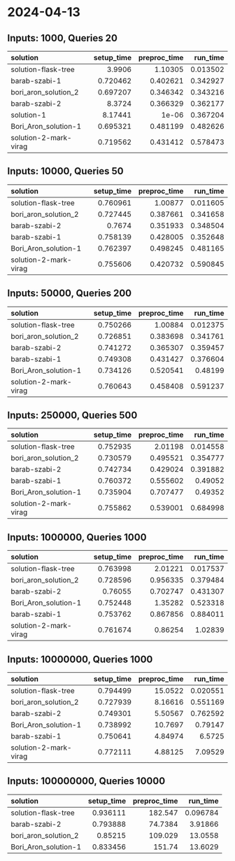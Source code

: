 # 2024-04-13

## Inputs: 1000, Queries 20

| solution              |   setup_time |   preproc_time |   run_time |
|:----------------------|-------------:|---------------:|-----------:|
| solution-flask-tree   |     3.9906   |       1.10305  |   0.013502 |
| barab-szabi-1         |     0.720462 |       0.402621 |   0.342927 |
| bori_aron_solution_2  |     0.697207 |       0.346342 |   0.343216 |
| barab-szabi-2         |     8.3724   |       0.366329 |   0.362177 |
| solution-1            |     8.17441  |       1e-06    |   0.367204 |
| Bori_Aron_solution-1  |     0.695321 |       0.481199 |   0.482626 |
| solution-2-mark-virag |     0.719562 |       0.431412 |   0.578473 |

## Inputs: 10000, Queries 50

| solution              |   setup_time |   preproc_time |   run_time |
|:----------------------|-------------:|---------------:|-----------:|
| solution-flask-tree   |     0.760961 |       1.00877  |   0.011605 |
| bori_aron_solution_2  |     0.727445 |       0.387661 |   0.341658 |
| barab-szabi-2         |     0.7674   |       0.351933 |   0.348504 |
| barab-szabi-1         |     0.758139 |       0.428005 |   0.352648 |
| Bori_Aron_solution-1  |     0.762397 |       0.498245 |   0.481165 |
| solution-2-mark-virag |     0.755606 |       0.420732 |   0.590845 |

## Inputs: 50000, Queries 200

| solution              |   setup_time |   preproc_time |   run_time |
|:----------------------|-------------:|---------------:|-----------:|
| solution-flask-tree   |     0.750266 |       1.00884  |   0.012375 |
| bori_aron_solution_2  |     0.726851 |       0.383698 |   0.341761 |
| barab-szabi-2         |     0.741272 |       0.365307 |   0.359457 |
| barab-szabi-1         |     0.749308 |       0.431427 |   0.376604 |
| Bori_Aron_solution-1  |     0.734126 |       0.520541 |   0.48199  |
| solution-2-mark-virag |     0.760643 |       0.458408 |   0.591237 |

## Inputs: 250000, Queries 500

| solution              |   setup_time |   preproc_time |   run_time |
|:----------------------|-------------:|---------------:|-----------:|
| solution-flask-tree   |     0.752935 |       2.01198  |   0.014558 |
| bori_aron_solution_2  |     0.730579 |       0.495521 |   0.354777 |
| barab-szabi-2         |     0.742734 |       0.429024 |   0.391882 |
| barab-szabi-1         |     0.760372 |       0.555602 |   0.49052  |
| Bori_Aron_solution-1  |     0.735904 |       0.707477 |   0.49352  |
| solution-2-mark-virag |     0.755862 |       0.539001 |   0.684998 |

## Inputs: 1000000, Queries 1000

| solution              |   setup_time |   preproc_time |   run_time |
|:----------------------|-------------:|---------------:|-----------:|
| solution-flask-tree   |     0.763998 |       2.01221  |   0.017537 |
| bori_aron_solution_2  |     0.728596 |       0.956335 |   0.379484 |
| barab-szabi-2         |     0.76055  |       0.702747 |   0.431307 |
| Bori_Aron_solution-1  |     0.752448 |       1.35282  |   0.523318 |
| barab-szabi-1         |     0.753762 |       0.867856 |   0.884011 |
| solution-2-mark-virag |     0.761674 |       0.86254  |   1.02839  |

## Inputs: 10000000, Queries 1000

| solution              |   setup_time |   preproc_time |   run_time |
|:----------------------|-------------:|---------------:|-----------:|
| solution-flask-tree   |     0.794499 |       15.0522  |   0.020551 |
| bori_aron_solution_2  |     0.727939 |        8.16616 |   0.551169 |
| barab-szabi-2         |     0.749301 |        5.50567 |   0.762592 |
| Bori_Aron_solution-1  |     0.738992 |       10.7697  |   0.79147  |
| barab-szabi-1         |     0.750641 |        4.84974 |   6.5725   |
| solution-2-mark-virag |     0.772111 |        4.88125 |   7.09529  |

## Inputs: 100000000, Queries 10000

| solution             |   setup_time |   preproc_time |   run_time |
|:---------------------|-------------:|---------------:|-----------:|
| solution-flask-tree  |     0.936111 |       182.547  |   0.096784 |
| barab-szabi-2        |     0.793888 |        74.7384 |   3.91866  |
| bori_aron_solution_2 |     0.85215  |       109.029  |  13.0558   |
| Bori_Aron_solution-1 |     0.833456 |       151.74   |  13.6029   |